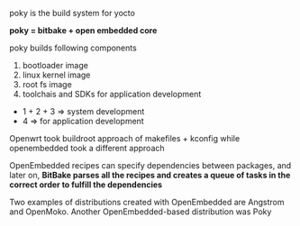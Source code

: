 poky is the build system for yocto

**poky = bitbake + open embedded core**

poky builds following components

1. bootloader image
2. linux kernel image
3. root fs image
4. toolchais and SDKs for application development

* 1 + 2 + 3 => system development
* 4         => for application development

Openwrt took buildroot approach of makefiles + kconfig while openembedded took a different approach

OpenEmbedded recipes can specify dependencies between packages, and later on, **BitBake parses all the recipes and creates a queue of tasks in the correct order to fulfill the dependencies**

Two examples of distributions created with OpenEmbedded are Angstrom and OpenMoko. Another OpenEmbedded-based distribution was Poky


